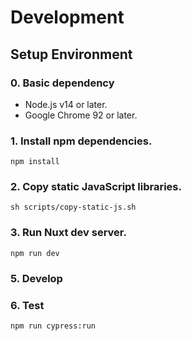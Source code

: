 # Development

## Setup Environment

### 0. Basic dependency 
- Node.js v14 or later.
- Google Chrome 92 or later.

### 1. Install npm dependencies.

```
npm install
```

### 2. Copy static JavaScript libraries.

```
sh scripts/copy-static-js.sh
```

### 3. Run Nuxt dev server.
```
npm run dev
```

### 5. Develop

### 6. Test
```
npm run cypress:run
```
